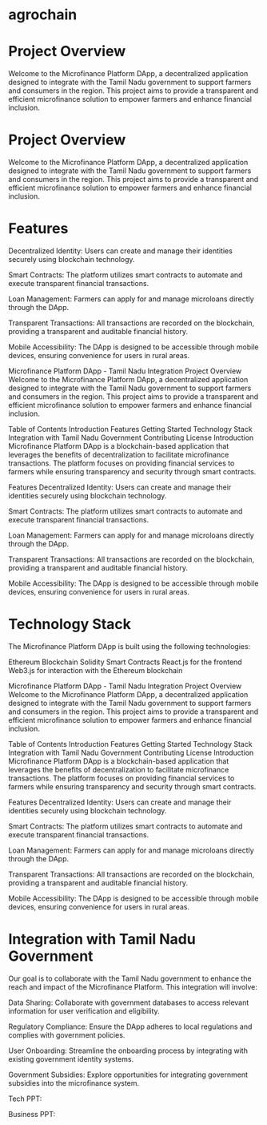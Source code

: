 # agrochain

# Project Overview
Welcome to the Microfinance Platform DApp, a decentralized application designed to integrate with the Tamil Nadu government to support farmers and consumers in the region. This project aims to provide a transparent and efficient microfinance solution to empower farmers and enhance financial inclusion.

# Project Overview
Welcome to the Microfinance Platform DApp, a decentralized application designed to integrate with the Tamil Nadu government to support farmers and consumers in the region. This project aims to provide a transparent and efficient microfinance solution to empower farmers and enhance financial inclusion.


# Features

Decentralized Identity: Users can create and manage their identities securely using blockchain technology.

Smart Contracts: The platform utilizes smart contracts to automate and execute transparent financial transactions.

Loan Management: Farmers can apply for and manage microloans directly through the DApp.

Transparent Transactions: All transactions are recorded on the blockchain, providing a transparent and auditable financial history.

Mobile Accessibility: The DApp is designed to be accessible through mobile devices, ensuring convenience for users in rural areas.



Microfinance Platform DApp - Tamil Nadu Integration
Project Overview
Welcome to the Microfinance Platform DApp, a decentralized application designed to integrate with the Tamil Nadu government to support farmers and consumers in the region. This project aims to provide a transparent and efficient microfinance solution to empower farmers and enhance financial inclusion.

Table of Contents
Introduction
Features
Getting Started
Technology Stack
Integration with Tamil Nadu Government
Contributing
License
Introduction
Microfinance Platform DApp is a blockchain-based application that leverages the benefits of decentralization to facilitate microfinance transactions. The platform focuses on providing financial services to farmers while ensuring transparency and security through smart contracts.

Features
Decentralized Identity: Users can create and manage their identities securely using blockchain technology.

Smart Contracts: The platform utilizes smart contracts to automate and execute transparent financial transactions.

Loan Management: Farmers can apply for and manage microloans directly through the DApp.

Transparent Transactions: All transactions are recorded on the blockchain, providing a transparent and auditable financial history.

Mobile Accessibility: The DApp is designed to be accessible through mobile devices, ensuring convenience for users in rural areas.



# Technology Stack

The Microfinance Platform DApp is built using the following technologies:

Ethereum Blockchain
Solidity Smart Contracts
React.js for the frontend
Web3.js for interaction with the Ethereum blockchain



Microfinance Platform DApp - Tamil Nadu Integration
Project Overview
Welcome to the Microfinance Platform DApp, a decentralized application designed to integrate with the Tamil Nadu government to support farmers and consumers in the region. This project aims to provide a transparent and efficient microfinance solution to empower farmers and enhance financial inclusion.

Table of Contents
Introduction
Features
Getting Started
Technology Stack
Integration with Tamil Nadu Government
Contributing
License
Introduction
Microfinance Platform DApp is a blockchain-based application that leverages the benefits of decentralization to facilitate microfinance transactions. The platform focuses on providing financial services to farmers while ensuring transparency and security through smart contracts.

Features
Decentralized Identity: Users can create and manage their identities securely using blockchain technology.

Smart Contracts: The platform utilizes smart contracts to automate and execute transparent financial transactions.

Loan Management: Farmers can apply for and manage microloans directly through the DApp.

Transparent Transactions: All transactions are recorded on the blockchain, providing a transparent and auditable financial history.

Mobile Accessibility: The DApp is designed to be accessible through mobile devices, ensuring convenience for users in rural areas.

# Integration with Tamil Nadu Government
Our goal is to collaborate with the Tamil Nadu government to enhance the reach and impact of the Microfinance Platform. This integration will involve:

Data Sharing: Collaborate with government databases to access relevant information for user verification and eligibility.

Regulatory Compliance: Ensure the DApp adheres to local regulations and complies with government policies.

User Onboarding: Streamline the onboarding process by integrating with existing government identity systems.

Government Subsidies: Explore opportunities for integrating government subsidies into the microfinance system.

Tech PPT: 

Business PPT: 
